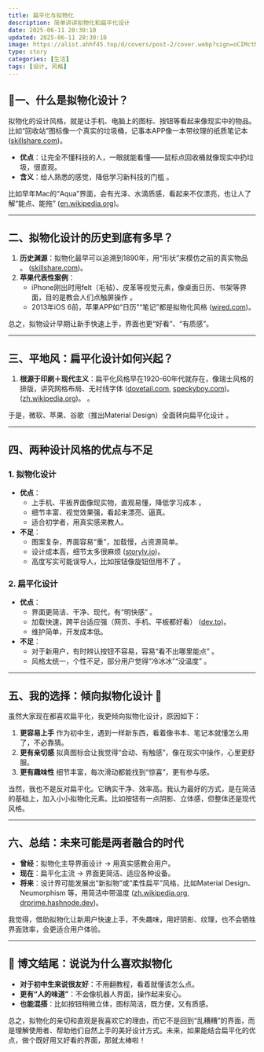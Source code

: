 ```yaml
---
title: 扁平化与拟物化
description: 简单讲讲拟物化和扁平化设计
date: 2025-06-11 20:30:10
updated: 2025-06-11 20:30:10
image: https://alist.ahhf45.top/d/covers/post-2/cover.webp?sign=oCIMctMIn6kPCnv8fufF-DDf96QNUqTW21Rf8qvP-W4=:0
type: story
categories: [生活]
tags: [设计, 风格]
---
```




## 📱一、什么是拟物化设计？

拟物化的设计风格，就是让手机、电脑上的图标、按钮等看起来像现实中的物品。
 比如“回收站”图标像一个真实的垃圾桶，记事本APP像一本带纹理的纸质笔记本 ([skillshare.com](https://www.skillshare.com/en/blog/skeuomorphism-design-history/?srsltid=AfmBOoqO1jYElPjzi6efn2mrgSCKUrcLoegAMaFmebs1oxQqS8yaqHf3&utm_source=chatgpt.com))。

- **优点**：让完全不懂科技的人，一眼就能看懂——鼠标点回收桶就像现实中扔垃圾，很直观。
- **含义**：给人熟悉的感觉，降低学习新科技的门槛 。

比如早年Mac的“Aqua”界面，会有光泽、水滴质感，看起来不仅漂亮，也让人了解“能点、能拖” ([en.wikipedia.org](https://en.wikipedia.org/wiki/Aqua_(user_interface)?utm_source=chatgpt.com))。

------

## 二、拟物化设计的历史到底有多早？

1. **历史渊源**：拟物化最早可以追溯到1890年，用“形状”来模仿之前的真实物品 。
    ([skillshare.com](https://www.skillshare.com/en/blog/skeuomorphism-design-history/?srsltid=AfmBOoqO1jYElPjzi6efn2mrgSCKUrcLoegAMaFmebs1oxQqS8yaqHf3&utm_source=chatgpt.com))。
2. **苹果代表性案例**：
   - iPhone刚出时用felt（毛毡）、皮革等视觉元素，像桌面日历、书架等界面，目的是教会人们点触屏操作 。
   - 2013年iOS 6前，苹果APP如“日历”“笔记”都是拟物化风格 ([wired.com](https://www.wired.com/2013/06/ios7-redesign?utm_source=chatgpt.com))。

总之，拟物设计早期让新手快速上手，界面也更“好看”、“有质感”。

------

## 三、平地风：扁平化设计如何兴起？

1. **根源于印刷＋现代主义**：扁平化风格早在1920-60年代就存在，像瑞士风格的排版，讲究网格布局、无衬线字体 ([dovetail.com](https://dovetail.com/ux/skeuomorphism/?utm_source=chatgpt.com), [speckyboy.com](https://speckyboy.com/origins-and-evolution-of-flat-design/?utm_source=chatgpt.com))。
    ([zh.wikipedia.org](https://zh.wikipedia.org/wiki/扁平化设计?utm_source=chatgpt.com))。
    。

于是，微软、苹果、谷歌（推出Material Design）全面转向扁平化设计 。

------

## 四、两种设计风格的优点与不足

### 1. 拟物化设计

- **优点**：
  - 上手机、平板界面像现实物，直观易懂，降低学习成本 。
  - 细节丰富、视觉效果强，看起来漂亮、逼真。
  - 适合初学者，用真实感来教人。
- **不足**：
  - 图案复杂，界面容易“重”，加载慢，占资源简单。
  - 设计成本高，细节太多很麻烦 ([storyly.io](https://www.storyly.io/post/skeuomorphism-vs-flat-design?utm_source=chatgpt.com))。
  - 高度写实可能误导人，比如按钮像旋钮但用不了 。

### 2. 扁平化设计

- **优点**：
  - 界面更简洁、干净、现代，有“明快感” 。
  - 加载快速，跨平台适应强（网页、手机、平板都好看） ([dev.to](https://dev.to/codebridge_tech/the-evolution-of-user-interface-ui-design-from-skeuomorphism-to-neumorphism-hl7?utm_source=chatgpt.com))。
  - 维护简单，开发成本低。
- **不足**：
  - 对于新用户，有时辨认按钮不容易，容易“看不出哪里能点” 。
  - 风格太统一，个性不足，部分用户觉得“冷冰冰”“没温度” 。

------

## 五、我的选择：倾向拟物化设计 🤗

虽然大家现在都喜欢扁平化，我更倾向拟物化设计，原因如下：

1. **更容易上手**
    作为初中生，遇到一样新东西，看着像书本、笔记本就懂怎么用了，不必靠猜。
2. **更有亲切感**
    拟真图标会让我觉得“会动、有触感”，像在现实中操作，心里更舒服。
3. **更有趣味性**
    细节丰富，每次滑动都能找到“惊喜”，更有参与感。

当然，我也不是反对扁平化。它确实干净、效率高。我认为最好的方式，是在简洁的基础上，加入小小拟物化元素。比如按钮有一点阴影、立体感，但整体还是现代风格。

------

## 六、总结：未来可能是两者融合的时代

- **曾经**：拟物化主导界面设计 → 用真实感教会用户。
- **现在**：扁平化主流 → 界面更简洁、适应各种设备。
- **将来**：设计界可能发展出“新拟物”或“柔性扁平”风格，比如Material Design、Neumorphism 等，用简洁中带温度 ([zh.wikipedia.org](https://zh.wikipedia.org/wiki/扁平化设计?utm_source=chatgpt.com), [drprime.hashnode.dev](https://drprime.hashnode.dev/navigating-the-digital-canvas-a-journey-through-the-evolution-of-website-design-trends?utm_source=chatgpt.com))。

我觉得，借助拟物化让新用户快速上手，不失趣味，用好阴影、纹理，也不会牺牲界面效率，会更适合用户体验。

------

## 📝 博文结尾：说说为什么喜欢拟物化

- **对于初中生来说很友好**：不用翻教程，看着就懂该怎么点。
- **更有“人的味道”**：不会像机器人界面，操作起来安心。
- **也能混搭**：比如按钮稍微立体，图标简洁，既方便，又有质感。

总之，拟物化的亲切和直观是我喜欢它的理由，而它不是回到“乱糟糟”的界面，而是理解使用者、帮助他们自然上手的美好设计方式。未来，如果能结合扁平化的优点，做个既好用又好看的界面，那就太棒啦！

